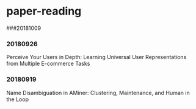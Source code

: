 # paper-reading

###20181009

### 20180926
Perceive Your Users in Depth: Learning Universal User Representations from Multiple E-commerce Tasks

### 20180919
Name Disambiguation in AMiner: Clustering, Maintenance, and Human in the Loop 
